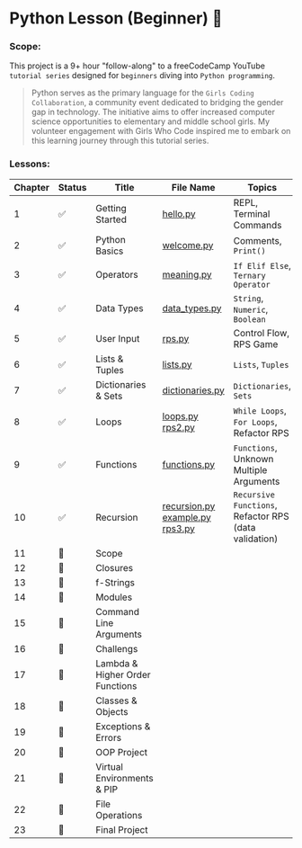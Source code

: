 # Python Lesson (Beginner) :beginner:

### Scope:
This project is a 9+ hour "follow-along" to a freeCodeCamp YouTube `tutorial series` designed for `beginners` diving into `Python programming`. 

> Python serves as the primary language for the `Girls Coding Collaboration`, a community event dedicated to bridging the gender gap in technology. The initiative aims to offer increased computer science opportunities to elementary and middle school girls. My volunteer engagement with Girls Who Code inspired me to embark on this learning journey through this tutorial series.

### Lessons:

| Chapter | Status | Title | File Name | Topics
| --- | --- | --- | --- | --- |
| 1 | :white_check_mark: | Getting Started | [hello.py](/hello.py) | REPL, Terminal Commands|
| 2 | :white_check_mark: | Python Basics | [welcome.py](/welcome.py) | Comments, `Print()` |
| 3 | :white_check_mark: | Operators | [meaning.py](/meaning.py) | `If Elif Else`, `Ternary Operator` |
| 4 | :white_check_mark: | Data Types | [data_types.py](/data_types.py) | `String`, `Numeric`, `Boolean` |
| 5 | :white_check_mark: | User Input | [rps.py](/rps.py) | Control Flow, RPS Game |
| 6 | :white_check_mark: | Lists & Tuples | [lists.py](/lists.py) | `Lists`, `Tuples` |
| 7 | :white_check_mark: | Dictionaries & Sets | [dictionaries.py](/dictionaries.py) | `Dictionaries`, `Sets` |
| 8 | :white_check_mark: | Loops | [loops.py](/loops.py) [rps2.py](/rps2.py) | `While Loops`, `For Loops`, Refactor RPS |
| 9 | :white_check_mark: | Functions | [functions.py](/functions.py) | `Functions`, Unknown Multiple Arguments |
| 10 | :white_check_mark: | Recursion | [recursion.py](/recursion.py) [example.py](/example.py) [rps3.py](/rps3.py) | `Recursive Functions`, Refactor RPS (data validation) |
| 11 | :white_square_button: | Scope |  |  |
| 12 | :white_square_button: | Closures |  |  |
| 13 | :white_square_button: | f-Strings |  |  |
| 14 | :white_square_button: | Modules |  |  |
| 15 | :white_square_button: | Command Line Arguments |  |  |
| 16 | :white_square_button: | Challengs |  |  |
| 17 | :white_square_button: | Lambda & Higher Order Functions |  |  |
| 18 | :white_square_button: | Classes & Objects |  |  |
| 19 | :white_square_button: | Exceptions & Errors |  |  |
| 20 | :white_square_button: | OOP Project |  |  |
| 21 | :white_square_button: | Virtual Environments & PIP |  |  |
| 22 | :white_square_button: | File Operations |  |  |
| 23 | :white_square_button: | Final Project |  |  |